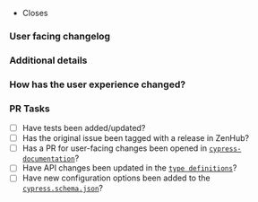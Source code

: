 <!--
Thanks for contributing!
Read our contribution guidelines here:
https://github.com/cypress-io/cypress/blob/develop/CONTRIBUTING.md
-->

<!-- Example: "Closes #1234" -->

- Closes <!-- issue number here -->

### User facing changelog

<!--
Explain the change(s) for every user to read in our changelog.
-->

### Additional details

<!--
Examples:
- Why was this change necessary?
- What is affected by this change?
- Any implementation details to explain?
-->

### How has the user experience changed?

<!--
Provide before and after examples of the change.
Screenshots or GIFs are preferred.
-->

### PR Tasks

<!--
These tasks must be completed before a PR is merged.
Delete tasks if they are not applicable.
-->

- [ ] Have tests been added/updated?
- [ ] Has the original issue been tagged with a release in ZenHub? <!-- (internal team only)-->
- [ ] Has a PR for user-facing changes been opened in [`cypress-documentation`](https://github.com/cypress-io/cypress-documentation)? <!-- Link to PR here -->
- [ ] Have API changes been updated in the [`type definitions`](cli/types/index.d.ts)?
- [ ] Have new configuration options been added to the [`cypress.schema.json`](cli/schema/cypress.schema.json)?
